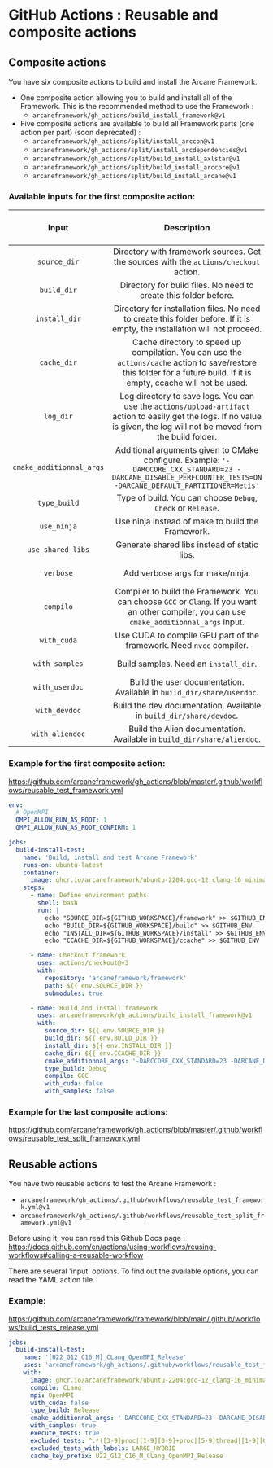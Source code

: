 # GitHub Actions : Reusable and composite actions

## Composite actions
You have six composite actions to build and install the Arcane Framework.

- One composite action allowing you to build and install all of the Framework. This is the recommended method to use the Framework :
  - `arcaneframework/gh_actions/build_install_framework@v1`
- Five composite actions are available to build all Framework parts (one action per part) (soon deprecated) :
  - `arcaneframework/gh_actions/split/install_arccon@v1`
  - `arcaneframework/gh_actions/split/install_arcdependencies@v1`
  - `arcaneframework/gh_actions/split/build_install_axlstar@v1`
  - `arcaneframework/gh_actions/split/build_install_arccore@v1`
  - `arcaneframework/gh_actions/split/build_install_arcane@v1`

### Available inputs for the first composite action:
| Input | Description | Required (Default value) |
| :---: |    :---:    | :---: |
| `source_dir`  | Directory with framework sources. Get the sources with the `actions/checkout` action.  | Yes |
| `build_dir`  | Directory for build files. No need to create this folder before.  | Yes |
| `install_dir`  | Directory for installation files. No need to create this folder before. If it is empty, the installation will not proceed. | No () |
| `cache_dir`  | Cache directory to speed up compilation. You can use the `actions/cache` action to save/restore this folder for a future build. If it is empty, ccache will not be used. | No () |
| `log_dir`  | Log directory to save logs. You can use the `actions/upload-artifact` action to easily get the logs. If no value is given, the log will not be moved from the build folder. | No () |
| `cmake_additionnal_args`  | Additional arguments given to CMake configure. Example: `'-DARCCORE_CXX_STANDARD=23 -DARCANE_DISABLE_PERFCOUNTER_TESTS=ON -DARCANE_DEFAULT_PARTITIONER=Metis'`  | No () |
| `type_build`  | Type of build. You can choose `Debug`, `Check` or `Release`.  | No (`Release`) |
| `use_ninja`  | Use ninja instead of make to build the Framework.  | No (`true`) |
| `use_shared_libs`  | Generate shared libs instead of static libs.  | No (`true`) |
| `verbose`  | Add verbose args for make/ninja.  | No (`false`) |
| `compilo`  | Compiler to build the Framework. You can choose `GCC` or `Clang`. If you want an other compiler, you can use `cmake_additionnal_args` input.  | No (`GCC`) |
| `with_cuda`  | Use CUDA to compile GPU part of the framework. Need `nvcc` compiler.  | No (`false`) |
| `with_samples`  | Build samples. Need an `install_dir`. | No (`false`) |
| `with_userdoc`  | Build the user documentation. Available in `build_dir/share/userdoc`. | No (`false`) |
| `with_devdoc`  | Build the dev documentation. Available in `build_dir/share/devdoc`. | No (`false`) |
| `with_aliendoc`  | Build the Alien documentation. Available in `build_dir/share/aliendoc`. | No (`false`) |

### Example for the first composite action:
https://github.com/arcaneframework/gh_actions/blob/master/.github/workflows/reusable_test_framework.yml
```yml
env:
  # OpenMPI
  OMPI_ALLOW_RUN_AS_ROOT: 1
  OMPI_ALLOW_RUN_AS_ROOT_CONFIRM: 1

jobs:
  build-install-test:
    name: 'Build, install and test Arcane Framework'
    runs-on: ubuntu-latest
    container:
      image: ghcr.io/arcaneframework/ubuntu-2204:gcc-12_clang-16_minimal_20230808
    steps:
      - name: Define environment paths
        shell: bash
        run: |
          echo "SOURCE_DIR=${GITHUB_WORKSPACE}/framework" >> $GITHUB_ENV
          echo "BUILD_DIR=${GITHUB_WORKSPACE}/build" >> $GITHUB_ENV
          echo "INSTALL_DIR=${GITHUB_WORKSPACE}/install" >> $GITHUB_ENV
          echo "CCACHE_DIR=${GITHUB_WORKSPACE}/ccache" >> $GITHUB_ENV

      - name: Checkout framework
        uses: actions/checkout@v3
        with:
          repository: 'arcaneframework/framework'
          path: ${{ env.SOURCE_DIR }}
          submodules: true

      - name: Build and install framework
        uses: arcaneframework/gh_actions/build_install_framework@v1
        with:
          source_dir: ${{ env.SOURCE_DIR }}
          build_dir: ${{ env.BUILD_DIR }}
          install_dir: ${{ env.INSTALL_DIR }}
          cache_dir: ${{ env.CCACHE_DIR }}
          cmake_additionnal_args: '-DARCCORE_CXX_STANDARD=23 -DARCANE_DISABLE_PERFCOUNTER_TESTS=ON -DARCANE_DEFAULT_PARTITIONER=Metis'
          type_build: Debug
          compilo: GCC
          with_cuda: false
          with_samples: false
```

### Example for the last composite actions:
https://github.com/arcaneframework/gh_actions/blob/master/.github/workflows/reusable_test_split_framework.yml

## Reusable actions
You have two reusable actions to test the Arcane Framework :
- `arcaneframework/gh_actions/.github/workflows/reusable_test_framework.yml@v1`
- `arcaneframework/gh_actions/.github/workflows/reusable_test_split_framework.yml@v1`

Before using it, you can read this Github Docs page : https://docs.github.com/en/actions/using-workflows/reusing-workflows#calling-a-reusable-workflow

There are several 'input' options. To find out the available options, you can read the YAML action file.


### Example:
https://github.com/arcaneframework/framework/blob/main/.github/workflows/build_tests_release.yml
```yml
jobs:
  build-install-test:
    name: '[U22_G12_C16_M]_CLang_OpenMPI_Release'
    uses: 'arcaneframework/gh_actions/.github/workflows/reusable_test_framework.yml@v1'
    with:
      image: ghcr.io/arcaneframework/ubuntu-2204:gcc-12_clang-16_minimal_20230808
      compilo: CLang
      mpi: OpenMPI
      with_cuda: false
      type_build: Release
      cmake_additionnal_args: '-DARCCORE_CXX_STANDARD=23 -DARCANE_DISABLE_PERFCOUNTER_TESTS=ON -DARCANE_DEFAULT_PARTITIONER=Metis'
      with_samples: true
      execute_tests: true
      excluded_tests: ^.*([3-9]proc|[1-9][0-9]+proc|[5-9]thread|[1-9][0-9]+thread).*$
      excluded_tests_with_labels: LARGE_HYBRID
      cache_key_prefix: U22_G12_C16_M_CLang_OpenMPI_Release
```
